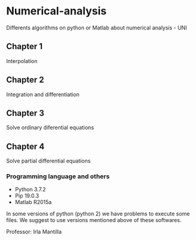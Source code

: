 # Numerical-analysis
Differents algorithms on python or Matlab about numerical analysis - UNI

## Chapter 1

Interpolation

## Chapter 2

Integration and differentiation

## Chapter 3

Solve ordinary diferential equations

## Chapter 4

Solve partial differential equations

### Programming language and others

* Python 3.7.2
* Pip 19.0.3
* Matlab R2015a

In some versions of python (python 2) we have problems to execute some files.
We suggest to use versions mentioned above of these softwares.


Professor: Irla Mantilla